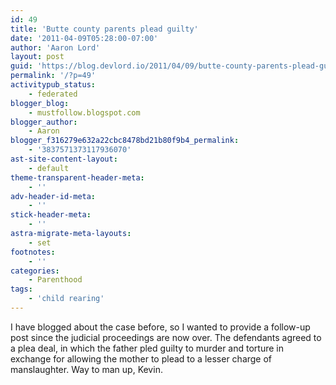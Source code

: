 ```yaml
---
id: 49
title: 'Butte county parents plead guilty'
date: '2011-04-09T05:28:00-07:00'
author: 'Aaron Lord'
layout: post
guid: 'https://blog.devlord.io/2011/04/09/butte-county-parents-plead-guilty/'
permalink: '/?p=49'
activitypub_status:
    - federated
blogger_blog:
    - mustfollow.blogspot.com
blogger_author:
    - Aaron
blogger_f316279e632a22cbc8478bd21b80f9b4_permalink:
    - '3837571373117936070'
ast-site-content-layout:
    - default
theme-transparent-header-meta:
    - ''
adv-header-id-meta:
    - ''
stick-header-meta:
    - ''
astra-migrate-meta-layouts:
    - set
footnotes:
    - ''
categories:
    - Parenthood
tags:
    - 'child rearing'
---
```


I have blogged about the case before, so I wanted to provide a follow-up post since the judicial proceedings are now over. The defendants agreed to a plea deal, in which the father pled guilty to murder and torture in exchange for allowing the mother to plead to a lesser charge of manslaughter. Way to man up, Kevin.